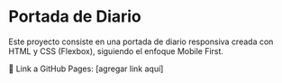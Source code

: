 # Portada de Diario
Este proyecto consiste en una portada de diario responsiva creada con HTML y CSS (Flexbox), siguiendo el enfoque Mobile First.

🔗 Link a GitHub Pages: [agregar link aquí]
